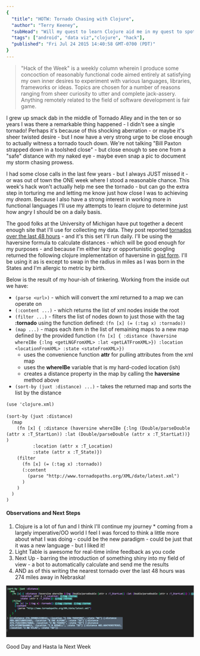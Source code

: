 ```yaml
---
{
  "title": "HOTW: Tornado Chasing with Clojure",
  "author": "Terry Keeney",
  "subHead": "Will my quest to learn Clojure aid me in my quest to spot a twister?",
  "tags": ["android", "data viz","clojure", "hack"],
  "published": "Fri Jul 24 2015 14:40:58 GMT-0700 (PDT)"
}
---
```

 > "Hack of the Week" is a weekly column wherein I produce some concoction of reasonably functional code aimed entirely at satisfying my own inner desires to experiment with various languages, libraries, frameworks or ideas. Topics are chosen for a number of reasons ranging from sheer curiosity to utter and complete jack-assery. Anything remotely related to the field of software development is fair game.

I grew up smack dab in the middle of Tornado Alley and in the ten or so years I was there a remarkable thing happened - I didn't see a single tornado!  Perhaps it's because of this shocking aberration - or maybe it's sheer twisted desire - but I now have a very strong urge to be close enough to actually witness a tornado touch down.  We're not talking "Bill Paxton strapped down in a toolshed close" - but close enough to see one from a "safe" distance with my naked eye - maybe even snap a pic to document my storm chasing prowess.

I had some close calls in the last few years - but I always JUST missed it - or was out of town the ONE week where I stood a reasonable chance.  This week's hack won't actually help me see the tornado - but can go the extra step in torturing me and letting me know just how close I was to achieving my *dream*.  Because I also have a strong interest in working more in functional languages I'll use my attempts to learn clojure to determine just how angry I should be on a daily basis.

The good folks at the University of Michigan have put together a decent enough site that I'll use for collecting my data.  They post reported [tornados over the last 48 hours](http://www.tornadopaths.org/) - and it's this set I'll run daily.  I'll be using the haversine formula to calculate distances - which will be good enough for my purposes - and because I'm either lazy or opportunistic googling returned the following clojure implementation of haversine in [gist form](https://gist.github.com/shayanjm/39418c8425c2a66d480f).  I'll be using it as is except to swap in the radius in miles as I was born in the States and I'm allergic to metric by birth.
<script src="https://gist.github.com/shayanjm/39418c8425c2a66d480f.js"></script>

Below is the result of my hour-ish of tinkering.  Working from the inside out we have:

  * `(parse <url>)` - which will convert the xml returned to a map we can operate on
  * `(:content ...)` - which returns the list of xml nodes inside the root
  * `(filter ...)` -  filters the list of nodes down to just those with the tag **:tornado** using the function defined: `(fn [x] (= (:tag x) :tornado))`
  * `(map ...)` - maps each item in the list of remaining maps to a new map defined by the provided function `(fn [x] { :distance (haversine whereIBe {:lng <getLNGFromXML> :lat <getLATFromXML>}) :location <locationFromXML> :state <stateFromXML>})`
    * uses the convenience function **attr** for pulling attributes from the xml map
    * uses the **whereIBe** variable that is my hard-coded location (ish)
    * creates a distance property in the map by calling the **haversine** method above
  * `(sort-by (juxt :distance) ...)` - takes the returned map and sorts the list by the distance

```language-scheme
(use 'clojure.xml)

(sort-by (juxt :distance) 
  (map 
    (fn [x] { :distance (haversine whereIBe {:lng (Double/parseDouble (attr x :T_StartLon)) :lat (Double/parseDouble (attr x :T_StartLat))} )
          :location (attr x :T_Location)
          :state (attr x :T_State)})
    (filter
      (fn [x] (= (:tag x) :tornado))
      (:content
        (parse "http://www.tornadopaths.org/XML/date/latest.xml")
      )
    )
  )
)
```

#### Observations and Next Steps

  1. Clojure is a lot of fun and I think I'll continue my journey
    * coming from a largely imperative/OO world I feel I was forced to think a little more about what I was doing - could be the new paradigm - could be just that it was a new language - but I liked it!
  2. Light Table is awesome for real-time inline feedback as you code
  3. Next Up - barring the introduction of something shiny into my field of view - a bot to automatically calculate and send me the results
  4. AND as of this writing the nearest tornado over the last 48 hours was 274 miles away in Nebraska!


![](/images/twisters.png)


Good Day and Hasta la Next Week
